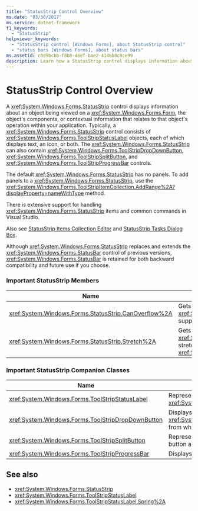 ```yaml
---
title: "StatusStrip Control Overview"
ms.date: "03/30/2017"
ms.service: dotnet-framework
f1_keywords: 
  - "StatusStrip"
helpviewer_keywords: 
  - "StatusStrip control [Windows Forms], about StatusStrip control"
  - "status bars [Windows Forms], about status bars"
ms.assetid: c0d9bcbb-f8b8-46ef-bae2-4146b8c8ce99
description: Learn how a StatusStrip control displays information about an object being viewed on a Form, the object's components, or context to the object's operation.
---
```

# StatusStrip Control Overview

A <xref:System.Windows.Forms.StatusStrip> control displays information about an object being viewed on a <xref:System.Windows.Forms.Form>, the object's components, or contextual information that relates to that object's operation within your application. Typically, a <xref:System.Windows.Forms.StatusStrip> control consists of <xref:System.Windows.Forms.ToolStripStatusLabel> objects, each of which displays text, an icon, or both. The <xref:System.Windows.Forms.StatusStrip> can also contain <xref:System.Windows.Forms.ToolStripDropDownButton>, <xref:System.Windows.Forms.ToolStripSplitButton>, and <xref:System.Windows.Forms.ToolStripProgressBar> controls.  
  
 The default <xref:System.Windows.Forms.StatusStrip> has no panels. To add panels to a <xref:System.Windows.Forms.StatusStrip>, use the <xref:System.Windows.Forms.ToolStripItemCollection.AddRange%2A?displayProperty=nameWithType> method.  
  
 There is extensive support for handling <xref:System.Windows.Forms.StatusStrip> items and common commands in Visual Studio.  
  
 Also see [StatusStrip Items Collection Editor](/previous-versions/visualstudio/visual-studio-2010/ms233631(v=vs.100)) and [StatusStrip Tasks Dialog Box](/previous-versions/visualstudio/visual-studio-2010/ms233642(v=vs.100)).  
  
 Although <xref:System.Windows.Forms.StatusStrip> replaces and extends the <xref:System.Windows.Forms.StatusBar> control of previous versions, <xref:System.Windows.Forms.StatusBar> is retained for both backward compatibility and future use if you choose.  
  
### Important StatusStrip Members  
  
|Name|Description|  
|----------|-----------------|  
|<xref:System.Windows.Forms.StatusStrip.CanOverflow%2A>|Gets or sets a value indicating whether the <xref:System.Windows.Forms.StatusStrip> supports overflow functionality.|  
|<xref:System.Windows.Forms.StatusStrip.Stretch%2A>|Gets or sets a value indicating whether the <xref:System.Windows.Forms.StatusStrip> stretches from end to end in its <xref:System.Windows.Forms.ToolStripContainer>.|  
  
### Important StatusStrip Companion Classes  
  
|Name|Description|  
|----------|-----------------|  
|<xref:System.Windows.Forms.ToolStripStatusLabel>|Represents a panel in a <xref:System.Windows.Forms.StatusStrip> control.|  
|<xref:System.Windows.Forms.ToolStripDropDownButton>|Displays an associated <xref:System.Windows.Forms.ToolStripDropDown> from which the user can select a single item.|  
|<xref:System.Windows.Forms.ToolStripSplitButton>|Represents a two-part control that is a standard button and a drop-down menu.|  
|<xref:System.Windows.Forms.ToolStripProgressBar>|Displays the completion state of a process.|  
  
## See also

- <xref:System.Windows.Forms.StatusStrip>
- <xref:System.Windows.Forms.ToolStripStatusLabel>
- <xref:System.Windows.Forms.ToolStripStatusLabel.Spring%2A>
